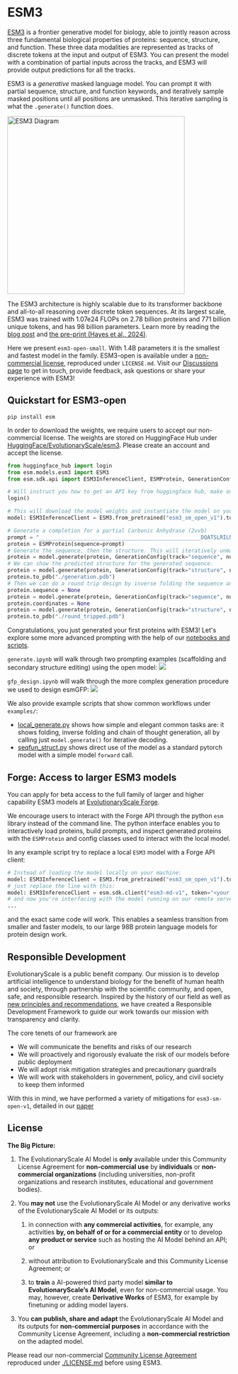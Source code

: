 # ESM3
[ESM3](https://www.evolutionaryscale.ai/papers/esm3-simulating-500-million-years-of-evolution-with-a-language-model) is a frontier generative model for biology, able to jointly reason across three fundamental biological properties of proteins: sequence, structure, and function. These three data modalities are represented as tracks of discrete tokens at the input and output of ESM3. You can present the model with a combination of partial inputs across the tracks, and ESM3 will provide output predictions for all the tracks.

ESM3 is a *generative* masked language model. You can prompt it with partial sequence, structure, and function keywords, and iteratively sample masked positions until all positions are unmasked. This iterative sampling is what the `.generate()` function does.

<!--![ESM3 Diagram](_assets/esm3_diagram.png)-->
<img src="_assets/esm3_diagram.png" alt="ESM3 Diagram" width="400" />

The ESM3 architecture is highly scalable due to its transformer backbone and all-to-all reasoning over discrete token sequences. At its largest scale, ESM3 was trained with 1.07e24 FLOPs on 2.78 billion proteins and 771 billion unique tokens, and has 98 billion parameters.
Learn more by reading the [blog post](https://www.evolutionaryscale.ai/blog/esm3-release) and [the pre-print (Hayes et al., 2024)](https://www.evolutionaryscale.ai/papers/esm3-simulating-500-million-years-of-evolution-with-a-language-model).

Here we present `esm3-open-small`. With 1.4B parameters it is the smallest and fastest model in the family.
ESM3-open is available under a [non-commercial license](https://www.evolutionaryscale.ai/policies/community-license-agreement), reproduced under `LICENSE.md`.
Visit our [Discussions page](https://github.com/evolutionaryscale/esm/discussions) to get in touch, provide feedback, ask questions or share your experience with ESM3!


## Quickstart for ESM3-open

```
pip install esm
```

In order to download the weights, we require users to accept our non-commercial license.
The weights are stored on HuggingFace Hub under [HuggingFace/EvolutionaryScale/esm3](https://huggingface.co/EvolutionaryScale/esm3).
Please create an account and accept the license.

```py
from huggingface_hub import login
from esm.models.esm3 import ESM3
from esm.sdk.api import ESM3InferenceClient, ESMProtein, GenerationConfig

# Will instruct you how to get an API key from huggingface hub, make one with "Read" permission.
login()

# This will download the model weights and instantiate the model on your machine.
model: ESM3InferenceClient = ESM3.from_pretrained("esm3_sm_open_v1").to("cuda") # or "cpu"

# Generate a completion for a partial Carbonic Anhydrase (2vvb)
prompt = "___________________________________________________DQATSLRILNNGHAFNVEFDDSQDKAVLKGGPLDGTYRLIQFHFHWGSLDGQGSEHTVDKKKYAAELHLVHWNTKYGDFGKAVQQPDGLAVLGIFLKVGSAKPGLQKVVDVLDSIKTKGKSADFTNFDPRGLLPESLDYWTYPGSLTTPP___________________________________________________________"
protein = ESMProtein(sequence=prompt)
# Generate the sequence, then the structure. This will iteratively unmask the sequence track.
protein = model.generate(protein, GenerationConfig(track="sequence", num_steps=8, temperature=0.7))
# We can show the predicted structure for the generated sequence.
protein = model.generate(protein, GenerationConfig(track="structure", num_steps=8))
protein.to_pdb("./generation.pdb")
# Then we can do a round trip design by inverse folding the sequence and recomputing the structure
protein.sequence = None
protein = model.generate(protein, GenerationConfig(track="sequence", num_steps=8))
protein.coordinates = None
protein = model.generate(protein, GenerationConfig(track="structure", num_steps=8))
protein.to_pdb("./round_tripped.pdb")
```

Congratulations, you just generated your first proteins with ESM3!
Let's explore some more advanced prompting with the help of our [notebooks and scripts](examples/).

`generate.ipynb` will walk through two prompting examples (scaffolding and secondary structure editing) using the open model:
[<img src="https://colab.research.google.com/assets/colab-badge.svg">](https://colab.research.google.com/github/evolutionaryscale/esm/blob/main/examples/generate.ipynb)

`gfp_design.ipynb` will walk through the more complex generation procedure we used to design esmGFP:
[<img src="https://colab.research.google.com/assets/colab-badge.svg">](https://colab.research.google.com/github/evolutionaryscale/esm/blob/main/examples/gfp_design.ipynb)

We also provide example scripts that show common workflows under `examples/`:
* [local_generate.py](./examples/local_generate.py) shows how simple and elegant common tasks are: it shows folding, inverse folding and chain of thought generation, all by calling just `model.generate()` for iterative decoding.
* [seqfun_struct.py](./examples/seqfun_struct.py) shows direct use of the model as a standard pytorch model with a simple model `forward` call.

## Forge: Access to larger ESM3 models
You can apply for beta access to the full family of larger and higher capability ESM3 models at [EvolutionaryScale Forge](https://forge.evolutionaryscale.ai).

We encourage users to interact with the Forge API through the python `esm` library instead of the command line.
The python interface enables you to interactively load proteins, build prompts, and inspect generated proteins
with the `ESMProtein` and config classes used to interact with the local model.

In any example script try to replace a local `ESM3` model with a Forge API client:
```py
# Instead of loading the model locally on your machine:
model: ESM3InferenceClient = ESM3.from_pretrained("esm3_sm_open_v1").to("cuda") # or "cpu"
# just replace the line with this:
model: ESM3InferenceClient = esm.sdk.client("esm3-md-v1", token="<your forge token>")
# and now you're interfacing with the model running on our remote servers.
...
```
and the exact same code will work.
This enables a seamless transition from smaller and faster models, to our large 98B protein language models for protein design work.

## Responsible Development

EvolutionaryScale is a public benefit company. Our mission is to develop artificial intelligence to understand biology for the benefit of human health and society, through partnership with the scientific community, and open, safe, and responsible research. Inspired by the history of our field as well as [new principles and recommendations](https://responsiblebiodesign.ai/), we have created a Responsible Development Framework to guide our work towards our mission with transparency and clarity.

The core tenets of our framework are

- We will communicate the benefits and risks of our research
- We will proactively and rigorously evaluate the risk of our models before public deployment
- We will adopt risk mitigation strategies and precautionary guardrails
- We will work with stakeholders in government, policy, and civil society to keep them informed

With this in mind, we have performed a variety of mitigations for `esm3-sm-open-v1`, detailed in our [paper](https://www.evolutionaryscale.ai/papers/esm3-simulating-500-million-years-of-evolution-with-a-language-model)


## License

**The Big Picture:**

1. The EvolutionaryScale AI Model is **only** available under this Community License Agreement for **non-commercial use** by **individuals** or **non-commercial organizations** (including universities, non-profit organizations and research institutes, educational and government bodies).

2. You **may not** use the EvolutionaryScale AI Model or any derivative works of the EvolutionaryScale AI Model or its outputs:

   1. in connection with **any commercial activities**, for example, any activities **by, on behalf of or for a commercial entity** or to develop **any product or service** such as hosting the AI Model behind an API; or

   2. without attribution to EvolutionaryScale and this Community License Agreement; or

   3. to **train** a AI-powered third party model **similar to EvolutionaryScale’s AI Model**, even for non-commercial usage. You may, however, create **Derivative Works** of ESM3, for example by finetuning or adding model layers.

3. You **can publish, share and adapt** the EvolutionaryScale AI Model and its outputs for **non-commercial purposes** in accordance with the Community License Agreement, including a **non-commercial restriction** on the adapted model.


Please read our non-commercial [Community License Agreement](https://www.evolutionaryscale.ai/policies/community-license-agreement) reproduced under [./LICENSE.md](LICENSE.md) before using ESM3.
